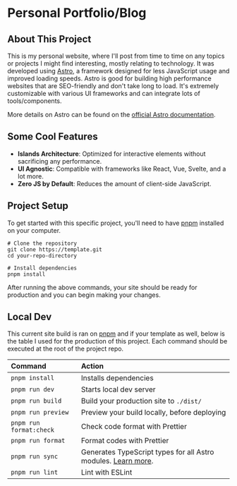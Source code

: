 # Personal Portfolio/Blog
## About This Project
This is my personal website, where I'll post from time to time on any topics or projects I might find interesting, mostly relating to technology. It was developed using [Astro](https://astro.build), a framework designed for less JavaScript usage and improved loading speeds. Astro is good for building high performance websites that are SEO-friendly and don't take long to load. It's extremely customizable with various UI frameworks and can integrate lots of tools/components.


More details on Astro can be found on the [official Astro documentation](https://docs.astro.build).

## Some Cool Features
- **Islands Architecture**: Optimized for interactive elements without sacrificing any performance.
- **UI Agnostic**: Compatible with frameworks like React, Vue, Svelte, and a lot more.
- **Zero JS by Default**: Reduces the amount of client-side JavaScript.

## Project Setup
To get started with this specific project, you'll need to have [pnpm](https://pnpm.io/) installed on your computer.

```
# Clone the repository
git clone https://template.git
cd your-repo-directory
```
```
# Install dependencies
pnpm install
```

After running the above commands, your site should be ready for production and you can begin making your changes.

## Local Dev
This current site build is ran on [pnpm](https://pnpm.io/) and if your template as well, below is the table I used for the production of this project. Each command should be executed at the root of the project repo.

| Command                 | Action                                                                                                                           |
| :---------------------- | :------------------------------------------------------------------------------------------------------------------------------- |
| `pnpm install`          | Installs dependencies                                                                                                            |
| `pnpm run dev`          | Starts local dev server                                                                                      |
| `pnpm run build`        | Build your production site to `./dist/`                                                                                          |
| `pnpm run preview`      | Preview your build locally, before deploying                                                                                     |
| `pnpm run format:check` | Check code format with Prettier                                                                                                  |
| `pnpm run format`       | Format codes with Prettier                                                                                                       |
| `pnpm run sync`         | Generates TypeScript types for all Astro modules. [Learn more](https://docs.astro.build/en/reference/cli-reference/#astro-sync). |
| `pnpm run lint`         | Lint with ESLint                                                                                                                 |
